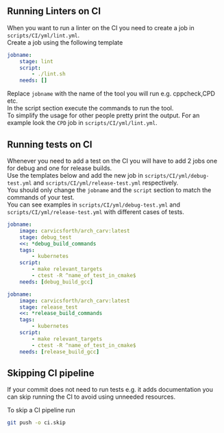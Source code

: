 ## Running Linters on CI
When you want to run a linter on the CI you need to create a job in `scripts/CI/yml/lint.yml`.  
Create a job using the following template

```yaml
jobname:
    stage: lint
    script:
        - ./lint.sh
    needs: []
```
Replace `jobname` with the name of the tool you will run e.g. cppcheck,CPD etc.  
In the script section execute the commands to run the tool.  
To simplify the usage for other people pretty print the output. For an example look the `CPD` job in `scripts/CI/yml/lint.yml`.

## Running tests on CI

Whenever you need to add a test on the CI you will have to add 2 jobs one for debug and one for release builds.  
Use the templates below and add the new job in `scripts/CI/yml/debug-test.yml` and `scripts/CI/yml/release-test.yml` respectively.  
You should only change the `jobname` and the `script` section to match the commands of your test.  
You can see examples in `scripts/CI/yml/debug-test.yml` and `scripts/CI/yml/release-test.yml` with different cases of tests.

```yaml
jobname:
    image: carvicsforth/arch_carv:latest
    stage: debug_test
    <<: *debug_build_commands
    tags:
        - kubernetes
    script:
        - make relevant_targets
        - ctest -R ^name_of_test_in_cmake$
    needs: [debug_build_gcc]
```
```yaml
jobname:
    image: carvicsforth/arch_carv:latest
    stage: release_test
    <<: *release_build_commands
    tags:
        - kubernetes
    script:
        - make relevant_targets
        - ctest -R ^name_of_test_in_cmake$
    needs: [release_build_gcc]
```

## Skipping CI pipeline

If your commit does not need to run tests e.g. it adds documentation you can skip running the CI to avoid using unneeded resources.

To skip a CI pipeline run

```bash
git push -o ci.skip
```
